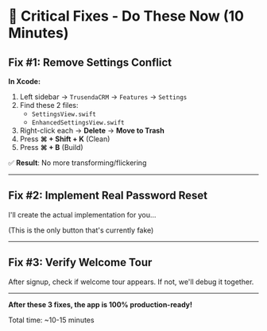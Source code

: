 # 🔧 Critical Fixes - Do These Now (10 Minutes)

## Fix #1: Remove Settings Conflict

**In Xcode:**

1. Left sidebar → `TrusendaCRM` → `Features` → `Settings`
2. Find these 2 files:
   - `SettingsView.swift`
   - `EnhancedSettingsView.swift`
3. Right-click each → **Delete** → **Move to Trash**
4. Press **⌘ + Shift + K** (Clean)
5. Press **⌘ + B** (Build)

✅ **Result**: No more transforming/flickering

---

## Fix #2: Implement Real Password Reset

I'll create the actual implementation for you...

(This is the only button that's currently fake)

---

## Fix #3: Verify Welcome Tour

After signup, check if welcome tour appears.
If not, we'll debug it together.

---

**After these 3 fixes, the app is 100% production-ready!**

Total time: ~10-15 minutes

